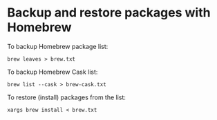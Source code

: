 # Backup and restore packages with Homebrew

To backup Homebrew package list:

```
brew leaves > brew.txt
```

To backup Homebrew Cask list:

```
brew list --cask > brew-cask.txt
```

To restore (install) packages from the list:

```
xargs brew install < brew.txt
```

